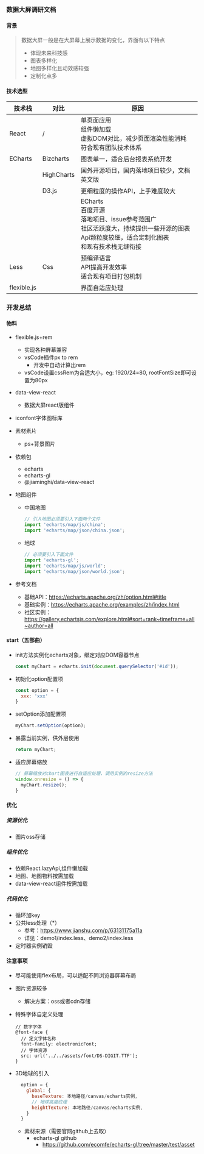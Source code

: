 ### 数据大屏调研文档

#### 背景

> 数据大屏一般是在大屏幕上展示数据的变化，界面有以下特点
>
> - 体现未来科技感
> - 图表多样化
> - 地图多样化且动效感较强
> - 定制化点多

#### 技术选型

| 技术栈      | 对比       | 原因                                                         |
| ----------- | ---------- | ------------------------------------------------------------ |
| React       | /          | 单页面应用<br />组件懒加载<br />虚拟DOM对比，减少页面渲染性能消耗<br />符合现有团队技术体系 |
| ECharts     | Bizcharts  | 图表单一，适合后台报表系统开发                               |
|             | HighCharts | 国外开源项目，国内落地项目较少，文档英文版                   |
|             | D3.js      | 更细粒度的操作API，上手难度较大                              |
|             |            | ECharts<br />百度开源<br />落地项目、issue参考范围广<br />社区活跃度大，持续提供一些开源的图表<br />Api颗粒度较细，适合定制化图表<br />和现有技术栈无缝衔接 |
| Less        | Css        | 预编译语言<br />API提高开发效率<br />适合现有项目打包机制    |
| flexible.js |            | 界面自适应处理                                               |

### 开发总结

#### 物料

- flexible.js+rem

  - 实现各种屏幕兼容
  - vsCode插件px to rem
    - 开发中自动计算出rem
  - vsCode设置cssRem为合适大小，eg: 1920/24=80, rootFontSize即可设置为80px

- data-view-react

  - 数据大屏react版组件

- iconfont字体图标库

- 素材素片

  - ps+背景图片

- 依赖包

  - echarts
  - echarts-gl
  - @jiaminghi/data-view-react

- 地图组件

  - 中国地图

    ```javascript
    // 引入地图必须要引入下面两个文件
    import 'echarts/map/js/china';
    import 'echarts/map/json/china.json';
    ```

  - 地球

    ```javascript
    // 必须要引入下面文件
    import 'echarts-gl';
    import 'echarts/map/js/world';
    import 'echarts/map/json/world.json';
    ```

- 参考文档

  - 基础API：https://echarts.apache.org/zh/option.html#title
  - 基础实例：https://echarts.apache.org/examples/zh/index.html
  - 社区实例：https://gallery.echartsjs.com/explore.html#sort=rank~timeframe=all~author=all

#### start（五部曲）

- init方法实例化echarts对象，绑定对应DOM容器节点

  ```javascript
  const myChart = echarts.init(document.querySelector('#id'));
  ```

- 初始化option配置项

  ```javascript
  const option = {
    xxx: 'xxx'
  }
  ```

- setOption添加配置项

  ```javascript
  myChart.setOption(option);
  ```

- 暴露当前实例，供外层使用

  ```javascript
  return myChart;
  ```

- 适应屏幕缩放

  ```javascript
  // 屏幕缩放对chart图表进行自适应处理，调用实例的resize方法
  window.onresize = () => {
    myChart.resize();
  }
  ```

#### 优化

##### 资源优化

- 图片oss存储

##### 组件优化

- 依赖React.lazyApi,组件懒加载
- 地图、地图物料按需加载
- data-view-react组件按需加载

##### 代码优化

- 循环加key
- 公共less处理（*）
  - 参考：https://www.jianshu.com/p/63131175a11a
  - 详见：demo1/index.less、demo2/index.less
- 定时器实例销毁

#### 注意事项

- 尽可能使用flex布局，可以适配不同浏览器屏幕布局

- 图片资源较多

  - 解决方案：oss或者cdn存储

- 特殊字体自定义处理

  ```less
  // 数字字体
  @font-face {
    // 定义字体名称
    font-family: electronicFont;
    // 字体资源
    src: url('../../assets/font/DS-DIGIT.TTF');
  }
  ```

- 3D地球的引入
  ```js
    option = {
      global: {
        baseTexture: 本地路径/canvas/echarts实例,
        // 地球高度纹理
        heightTexture: 本地路径/canvas/echarts实例,
      }
    }
    ```
  - 素材来源（需要官网github上去取）
    - echarts-gl github
      - https://github.com/ecomfe/echarts-gl/tree/master/test/asset



